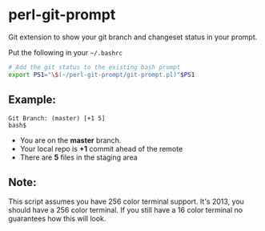 perl-git-prompt
===============

Git extension to show your git branch and changeset status in your prompt.

Put the following in your `~/.bashrc`

~~~bash
# Add the git status to the existing bash prompt
export PS1="\$(~/perl-git-prompt/git-prompt.pl)"$PS1
~~~

Example:
--------
~~~
Git Branch: (master) [+1 5]
bash$ 
~~~

* You are on the **master** branch.
* Your local repo is **+1** commit ahead of the remote
* There are **5** files in the staging area

Note:
-----
This script assumes you have 256 color terminal support. It's 2013, you 
should have a 256 color terminal. If you still have a 16 color terminal
no guarantees how this will look.

